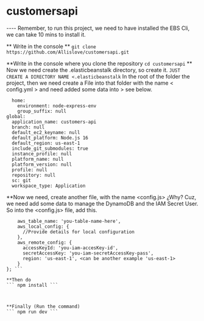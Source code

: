 # customersapi

---- Remember, to run this project, we need to have installed the EBS Cli, we can take 10 mins to install it.

** Write in the console **
``` git clone https://github.com/Allislove/customersapi.git ```

**Write in the console where you clone the repository
``` cd customersapi ```
** Now we need create the .elasticbeanstalk directory, so create it.
``` JUST CREATE A DIRECTORY NAME <.elasticbeanstalk ``` In the root of the folder the project, then we need create a File into that folder with the name < config.yml > and need added some data into > see below. 

``` branch-defaults:
  home:
    environment: node-express-env
    group_suffix: null
global:
  application_name: customers-api
  branch: null
  default_ec2_keyname: null
  default_platform: Node.js 16
  default_region: us-east-1
  include_git_submodules: true
  instance_profile: null
  platform_name: null
  platform_version: null
  profile: null
  repository: null
  sc: git
  workspace_type: Application
 ```

**Now we need, create another file, with the name <config.js> ¿Why?
Cuz, we need add some data to manage the DynamoDB and the IAM Secret User. So into the <config.js> file, add this.

``` module.exports = {
    aws_table_name: 'you-table-name-here',
    aws_local_config: {
      //Provide details for local configuration
    },
    aws_remote_config: {
      accessKeyId: 'you-iam-accesKey-id',
      secretAccessKey: 'you-iam-secretAccessKey-pass',
      region: 'us-east-1', <can be another example 'us-east-1>
    }
}; ```

**Then do 
``` npm install ```



**Finally (Run the command)
``` npm run dev ```


